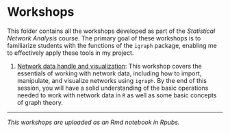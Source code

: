 # Workshops

This folder contains all the workshops developed as part of the *Statistical Network Analysis* course. The primary goal of these workshops is to familiarize students with the functions of the `igraph` package, enabling me to effectively apply these tools in my project.

1. [Network data handle and visualization](https://rpubs.com/Mendivenson/ARS1): This workshop covers the essentials of working with network data, including how to import, manipulate, and visualize networks using `igraph`. By the end of this session, you will have a solid understanding of the basic operations needed to work with network data in `R` as well as some basic concepts of graph theory.


---

*This workshops are uploaded as an *Rmd* notebook in Rpubs.*
